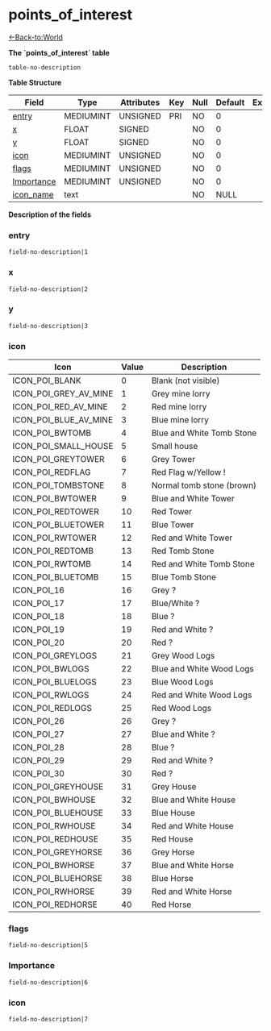 # points\_of\_interest

[<-Back-to:World](database-world)

**The \`points\_of\_interest\` table**

`table-no-description`

**Table Structure**

| Field           | Type      | Attributes | Key | Null | Default | Extra | Comment |
| --------------- | --------- | ---------- | --- | ---- | ------- | ----- | ------- |
| [entry][1]      | MEDIUMINT | UNSIGNED   | PRI | NO   | 0       |       |         |
| [x][2]          | FLOAT     | SIGNED     |     | NO   | 0       |       |         |
| [y][3]          | FLOAT     | SIGNED     |     | NO   | 0       |       |         |
| [icon][4]       | MEDIUMINT | UNSIGNED   |     | NO   | 0       |       |         |
| [flags][5]      | MEDIUMINT | UNSIGNED   |     | NO   | 0       |       |         |
| [Importance][6] | MEDIUMINT | UNSIGNED   |     | NO   | 0       |       |         |
| [icon_name][7]  | text      |            |     | NO   | NULL    |       |         |

[1]: #entry
[2]: #x
[3]: #y
[4]: #icon
[5]: #flags
[6]: #importance
[7]: #icon_name

**Description of the fields**

### entry

`field-no-description|1`

### x

`field-no-description|2`

### y

`field-no-description|3`

### icon

| Icon                      | Value | Description               |
| ------------------------- | ----- | ------------------------- |
| ICON\_POI\_BLANK          | 0     | Blank (not visible)       |
| ICON\_POI\_GREY\_AV\_MINE | 1     | Grey mine lorry           |
| ICON\_POI\_RED\_AV\_MINE  | 2     | Red mine lorry            |
| ICON\_POI\_BLUE\_AV\_MINE | 3     | Blue mine lorry           |
| ICON\_POI\_BWTOMB         | 4     | Blue and White Tomb Stone |
| ICON\_POI\_SMALL\_HOUSE   | 5     | Small house               |
| ICON\_POI\_GREYTOWER      | 6     | Grey Tower                |
| ICON\_POI\_REDFLAG        | 7     | Red Flag w/Yellow !       |
| ICON\_POI\_TOMBSTONE      | 8     | Normal tomb stone (brown) |
| ICON\_POI\_BWTOWER        | 9     | Blue and White Tower      |
| ICON\_POI\_REDTOWER       | 10    | Red Tower                 |
| ICON\_POI\_BLUETOWER      | 11    | Blue Tower                |
| ICON\_POI\_RWTOWER        | 12    | Red and White Tower       |
| ICON\_POI\_REDTOMB        | 13    | Red Tomb Stone            |
| ICON\_POI\_RWTOMB         | 14    | Red and White Tomb Stone  |
| ICON\_POI\_BLUETOMB       | 15    | Blue Tomb Stone           |
| ICON\_POI\_16             | 16    | Grey ?                    |
| ICON\_POI\_17             | 17    | Blue/White ?              |
| ICON\_POI\_18             | 18    | Blue ?                    |
| ICON\_POI\_19             | 19    | Red and White ?           |
| ICON\_POI\_20             | 20    | Red ?                     |
| ICON\_POI\_GREYLOGS       | 21    | Grey Wood Logs            |
| ICON\_POI\_BWLOGS         | 22    | Blue and White Wood Logs  |
| ICON\_POI\_BLUELOGS       | 23    | Blue Wood Logs            |
| ICON\_POI\_RWLOGS         | 24    | Red and White Wood Logs   |
| ICON\_POI\_REDLOGS        | 25    | Red Wood Logs             |
| ICON\_POI\_26             | 26    | Grey ?                    |
| ICON\_POI\_27             | 27    | Blue and White ?          |
| ICON\_POI\_28             | 28    | Blue ?                    |
| ICON\_POI\_29             | 29    | Red and White ?           |
| ICON\_POI\_30             | 30    | Red ?                     |
| ICON\_POI\_GREYHOUSE      | 31    | Grey House                |
| ICON\_POI\_BWHOUSE        | 32    | Blue and White House      |
| ICON\_POI\_BLUEHOUSE      | 33    | Blue House                |
| ICON\_POI\_RWHOUSE        | 34    | Red and White House       |
| ICON\_POI\_REDHOUSE       | 35    | Red House                 |
| ICON\_POI\_GREYHORSE      | 36    | Grey Horse                |
| ICON\_POI\_BWHORSE        | 37    | Blue and White Horse      |
| ICON\_POI\_BLUEHORSE      | 38    | Blue Horse                |
| ICON\_POI\_RWHORSE        | 39    | Red and White Horse       |
| ICON\_POI\_REDHORSE       | 40    | Red Horse                 |

### flags

`field-no-description|5`

### Importance

`field-no-description|6`

### icon

`field-no-description|7`
